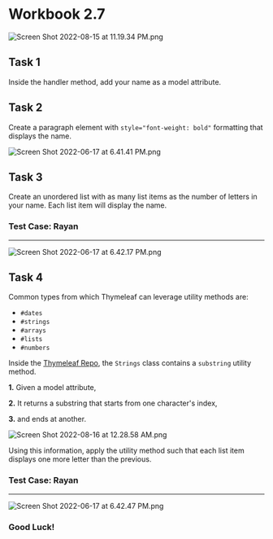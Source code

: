 # Workbook 2.7

![Screen Shot 2022-08-15 at 11.19.34 PM.png](https://firebasestorage.googleapis.com/v0/b/learnthepart-75aed.appspot.com/o/images%2Fbbe8baf0-0fb0-472d-8c80-11f4993351e0?alt=media&token=fcd62ec3-8488-4c05-aa91-1f67fd01656c)

## Task 1
Inside the handler method, add your name as a model attribute.

## Task 2
Create a paragraph element with `style="font-weight: bold"` formatting that displays the name. 
 
![Screen Shot 2022-06-17 at 6.41.41 PM.png](https://firebasestorage.googleapis.com/v0/b/learnthepart-75aed.appspot.com/o/images%2Fdaaa937f-7b93-4825-b576-f01f87b3ea7f?alt=media&token=ac425815-ddd6-47df-a83f-39defd46e558)

## Task 3
Create an unordered list with as many list items as the number of letters in your name. Each list item will display the name. 

### Test Case: Rayan
----
![Screen Shot 2022-06-17 at 6.42.17 PM.png](https://firebasestorage.googleapis.com/v0/b/learnthepart-75aed.appspot.com/o/images%2F22c6b9b8-d195-4251-a113-8a5e443215ff?alt=media&token=f0579e10-1679-4c33-bf33-4d50a06a1f08)
## Task 4

Common types from which Thymeleaf can leverage utility methods are:

- `#dates`
- `#strings`
- `#arrays`
- `#lists`
- `#numbers`

Inside the [Thymeleaf Repo](https://github.com/thymeleaf/thymeleaf/blob/3.1-master/lib/thymeleaf/src/main/java/org/thymeleaf/expression/Strings.java), the `Strings` class contains a `substring` utility method.

**1.** Given a model attribute,

**2.** It returns a substring that starts from one character's index,

**3.** and ends at another.


![Screen Shot 2022-08-16 at 12.28.58 AM.png](https://firebasestorage.googleapis.com/v0/b/learnthepart-75aed.appspot.com/o/images%2F231f33fc-1520-4c96-b420-def912a677ac?alt=media&token=3450d40d-f51f-4351-ad28-2ab95201d243)


Using this information, apply the utility method such that each list item displays one more letter than the previous.

### Test Case: Rayan
----
![Screen Shot 2022-06-17 at 6.42.47 PM.png](https://firebasestorage.googleapis.com/v0/b/learnthepart-75aed.appspot.com/o/images%2Ffb8b34b2-849f-45ee-a7bf-b74b3eb89900?alt=media&token=ccc1c765-5f72-48ac-b2c7-1168d2e5b4dc)

### Good Luck!
